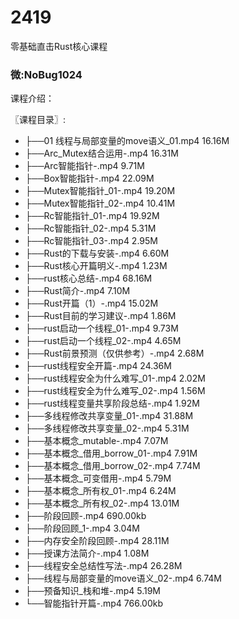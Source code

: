 # 2419
零基础直击Rust核心课程
### 微:NoBug1024 


课程介绍：

〖课程目录〗:

- ├──01 线程与局部变量的move语义_01.mp4  16.16M
- ├──Arc_Mutex结合运用-.mp4  16.31M
- ├──Arc智能指针-.mp4  9.71M
- ├──Box智能指针-.mp4  22.09M
- ├──Mutex智能指针_01-.mp4  19.20M
- ├──Mutex智能指针_02-.mp4  10.41M
- ├──Rc智能指针_01-.mp4  19.92M
- ├──Rc智能指针_02-.mp4  5.31M
- ├──Rc智能指针_03-.mp4  2.95M
- ├──Rust的下载与安装-.mp4  6.60M
- ├──Rust核心开篇明义-.mp4  1.23M
- ├──rust核心总结-.mp4  68.16M
- ├──Rust简介-.mp4  7.10M
- ├──Rust开篇（1）-.mp4  15.02M
- ├──Rust目前的学习建议-.mp4  1.86M
- ├──rust启动一个线程_01-.mp4  9.73M
- ├──rust启动一个线程_02-.mp4  4.65M
- ├──Rust前景预测（仅供参考）-.mp4  2.68M
- ├──rust线程安全开篇-.mp4  24.36M
- ├──rust线程安全为什么难写_01-.mp4  2.02M
- ├──rust线程安全为什么难写_02-.mp4  1.56M
- ├──rust线程变量共享阶段总结-.mp4  1.92M
- ├──多线程修改共享变量_01-.mp4  31.88M
- ├──多线程修改共享变量_02-.mp4  5.31M
- ├──基本概念_mutable-.mp4  7.07M
- ├──基本概念_借用_borrow_01-.mp4  7.91M
- ├──基本概念_借用_borrow_02-.mp4  7.74M
- ├──基本概念_可变借用-.mp4  5.79M
- ├──基本概念_所有权_01-.mp4  6.24M
- ├──基本概念_所有权_02-.mp4  13.01M
- ├──阶段回顾-.mp4  690.00kb
- ├──阶段回顾_1-.mp4  3.04M
- ├──内存安全阶段回顾-.mp4  28.11M
- ├──授课方法简介-.mp4  1.08M
- ├──线程安全总结性写法-.mp4  26.28M
- ├──线程与局部变量的move语义_02-.mp4  6.74M
- ├──预备知识_栈和堆-.mp4  5.19M
- └──智能指针开篇-.mp4  766.00kb
